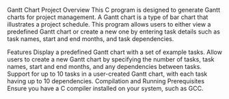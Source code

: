 Gantt Chart Project
Overview
This C program is designed to generate Gantt charts for project management. A Gantt chart is a type of bar chart that illustrates a project schedule. This program allows users to either view a predefined Gantt chart or create a new one by entering task details such as task names, start and end months, and task dependencies.

Features
Display a predefined Gantt chart with a set of example tasks.
Allow users to create a new Gantt chart by specifying the number of tasks, task names, start and end months, and any dependencies between tasks.
Support for up to 10 tasks in a user-created Gantt chart, with each task having up to 10 dependencies.
Compilation and Running
Prerequisites
Ensure you have a C compiler installed on your system, such as GCC.
